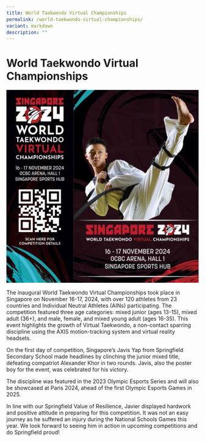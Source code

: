 ```yaml
---
title: World Taekwondo Virtual Championships
permalink: /world-taekwondo-virtual-championships/
variant: markdown
description: ""
---
```

# **World Taekwondo Virtual Championships**

![](/images/tkd1.jpg)


The inaugural World Taekwondo Virtual Championships took place in Singapore on November 16-17, 2024, with over 120 athletes from 23 countries and Individual Neutral Athletes (AINs) participating. The competition featured three age categories: mixed junior (ages 13-15), mixed adult (36+), and male, female, and mixed young adult (ages 16-35). This event highlights the growth of Virtual Taekwondo, a non-contact sparring discipline using the AXIS motion-tracking system and virtual reality headsets.

On the first day of competition, Singapore’s Javis Yap from Springfield Secondary School made headlines by clinching the junior mixed title, defeating compatriot Alexander Khor in two rounds. Javis, also the poster boy for the event, was celebrated for his victory.

The discipline was featured in the 2023 Olympic Esports Series and will also be showcased at Paris 2024, ahead of the first Olympic Esports Games in 2025.

In line with our Springfield Value of Resilience, Javier displayed hardwork and positive attitude in preparing for this competition. It was not an easy journey as he suffered an injury during the National Schools Games this year. We look forward to seeing him in action in upcoming competitions and do Springfield proud!